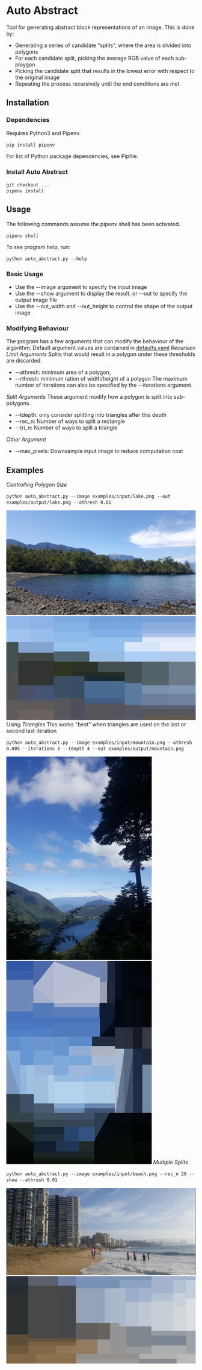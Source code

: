# Auto Abstract
Tool for generating abstract block representations of an image.
This is done by:
- Generating a series of candidate "splits", where the area is divided into polygons
- For each candidate split, picking the average RGB value of each sub-ploygon
- Picking the candidate split that results in the lowest error with respect to the original image
- Repeating the process recursively until the end conditions are met

## Installation
### Dependencies
Requires Python3 and Pipenv.
```
pip install pipenv
```
For list of Python package dependencies, see Pipfile.
### Install Auto Abstract 
```
git checkout ...
pipenv install
```

## Usage
The following commands assume the pipenv shell has been activated.
```
pipenv shell
```
To see program help, run:
```
python auto_abstract.py --help
```

### Basic Usage
- Use the --image argument to specify the input image
- Use the --show argument to display the result, or --out to specify the output image file
- Use the --out_width and --out_height to control the shape of the output image

### Modifying Behaviour
The program has a few arguments that can modify the behaviour of the algorithm.
Default argument values are contained in [defaults.yaml](defaults.yaml)
*Recursion Limit Arguments*
Splits that would result in a polygon under these thresholds are discarded.
- --athresh: minimum area of a polygon, 
- --rthresh: minimum ration of width/height of a polygon 
The maximum number of iterations can also be specified by the --iterations argument.

*Split Arguments*
These argument modify how a polygon is split into sub-polygons.
- --tdepth: only consider splitting into triangles after this depth
- --rec_n: Number of ways to split a rectangle
- --tri_n: Number of ways to split a triangle

*Other Argument*
- --max_pixels: Downsample input image to reduce computation cost

## Examples
*Controlling Polygon Size*
```
python auto_abstract.py --image examples/input/lake.png --out examples/output/lake.png --athresh 0.01
```
![Input](examples/input/lake.png)
![Output](examples/output/lake.png)
*Using Triangles*
This works "best" when triangles are used on the last or second last iteration
```
python auto_abstract.py --image examples/input/mountain.png --athresh 0.005 --iterations 5 --tdepth 4 --out examples/output/mountain.png
```
![Input](examples/input/mountain.png)
![Output](examples/output/mountain.png)
*Multiple Splits*
```
python auto_abstract.py --image examples/input/beach.png --rec_n 20 --show --athresh 0.01
```
![Input](examples/input/beach.png)
![Output](examples/output/beach.png)
